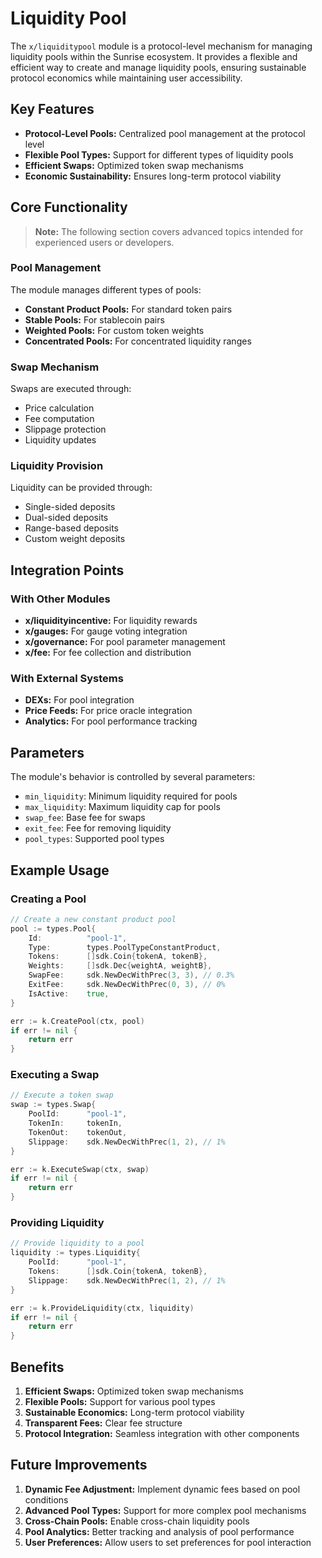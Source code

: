 # Liquidity Pool

The `x/liquiditypool` module is a protocol-level mechanism for managing liquidity pools within the Sunrise ecosystem. It provides a flexible and efficient way to create and manage liquidity pools, ensuring sustainable protocol economics while maintaining user accessibility.

## Key Features

- **Protocol-Level Pools:** Centralized pool management at the protocol level
- **Flexible Pool Types:** Support for different types of liquidity pools
- **Efficient Swaps:** Optimized token swap mechanisms
- **Economic Sustainability:** Ensures long-term protocol viability

## Core Functionality

> **Note:** The following section covers advanced topics intended for experienced users or developers.

### Pool Management

The module manages different types of pools:

- **Constant Product Pools:** For standard token pairs
- **Stable Pools:** For stablecoin pairs
- **Weighted Pools:** For custom token weights
- **Concentrated Pools:** For concentrated liquidity ranges

### Swap Mechanism

Swaps are executed through:

- Price calculation
- Fee computation
- Slippage protection
- Liquidity updates

### Liquidity Provision

Liquidity can be provided through:

- Single-sided deposits
- Dual-sided deposits
- Range-based deposits
- Custom weight deposits

## Integration Points

### With Other Modules

- **x/liquidityincentive:** For liquidity rewards
- **x/gauges:** For gauge voting integration
- **x/governance:** For pool parameter management
- **x/fee:** For fee collection and distribution

### With External Systems

- **DEXs:** For pool integration
- **Price Feeds:** For price oracle integration
- **Analytics:** For pool performance tracking

## Parameters

The module's behavior is controlled by several parameters:

- `min_liquidity`: Minimum liquidity required for pools
- `max_liquidity`: Maximum liquidity cap for pools
- `swap_fee`: Base fee for swaps
- `exit_fee`: Fee for removing liquidity
- `pool_types`: Supported pool types

## Example Usage

### Creating a Pool

```go
// Create a new constant product pool
pool := types.Pool{
    Id:          "pool-1",
    Type:        types.PoolTypeConstantProduct,
    Tokens:      []sdk.Coin{tokenA, tokenB},
    Weights:     []sdk.Dec{weightA, weightB},
    SwapFee:     sdk.NewDecWithPrec(3, 3), // 0.3%
    ExitFee:     sdk.NewDecWithPrec(0, 3), // 0%
    IsActive:    true,
}

err := k.CreatePool(ctx, pool)
if err != nil {
    return err
}
```

### Executing a Swap

```go
// Execute a token swap
swap := types.Swap{
    PoolId:      "pool-1",
    TokenIn:     tokenIn,
    TokenOut:    tokenOut,
    Slippage:    sdk.NewDecWithPrec(1, 2), // 1%
}

err := k.ExecuteSwap(ctx, swap)
if err != nil {
    return err
}
```

### Providing Liquidity

```go
// Provide liquidity to a pool
liquidity := types.Liquidity{
    PoolId:      "pool-1",
    Tokens:      []sdk.Coin{tokenA, tokenB},
    Slippage:    sdk.NewDecWithPrec(1, 2), // 1%
}

err := k.ProvideLiquidity(ctx, liquidity)
if err != nil {
    return err
}
```

## Benefits

1. **Efficient Swaps:** Optimized token swap mechanisms
2. **Flexible Pools:** Support for various pool types
3. **Sustainable Economics:** Long-term protocol viability
4. **Transparent Fees:** Clear fee structure
5. **Protocol Integration:** Seamless integration with other components

## Future Improvements

1. **Dynamic Fee Adjustment:** Implement dynamic fees based on pool conditions
2. **Advanced Pool Types:** Support for more complex pool mechanisms
3. **Cross-Chain Pools:** Enable cross-chain liquidity pools
4. **Pool Analytics:** Better tracking and analysis of pool performance
5. **User Preferences:** Allow users to set preferences for pool interaction
